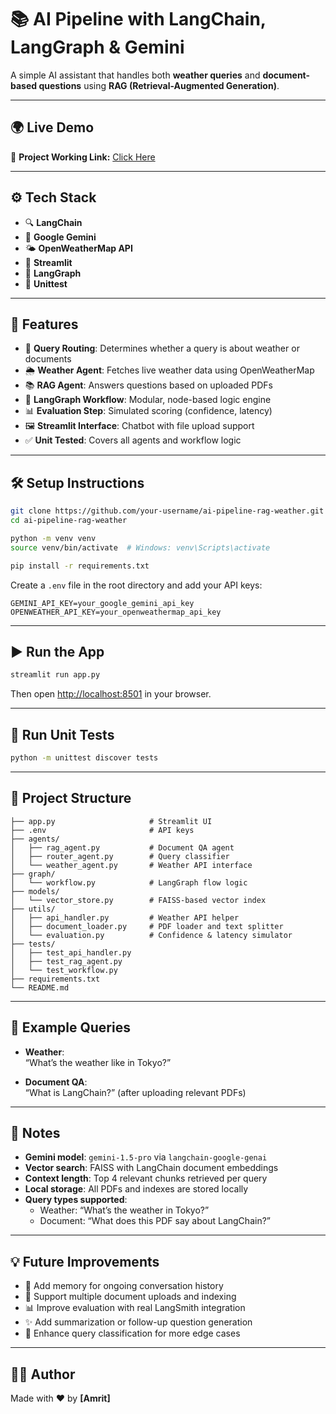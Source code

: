 # 📚 AI Pipeline with LangChain, LangGraph & Gemini

A simple AI assistant that handles both **weather queries** and **document-based questions** using **RAG (Retrieval-Augmented Generation)**.

---

## 🌍 Live Demo  

🔗 **Project Working Link:** [Click Here](https://huggingface.co/spaces/AmritSbisht/Doc-Weather-Bot)

---

## ⚙️ Tech Stack

- 🔍 **LangChain**
- 🧠 **Google Gemini** 
- 🌤️ **OpenWeatherMap API**
- 💬 **Streamlit** 
- 🔁 **LangGraph** 
- 🧪 **Unittest** 

---

## 🚀 Features

- 🧭 **Query Routing**: Determines whether a query is about weather or documents
- 🌦 **Weather Agent**: Fetches live weather data using OpenWeatherMap
- 📚 **RAG Agent**: Answers questions based on uploaded PDFs
- 🧱 **LangGraph Workflow**: Modular, node-based logic engine
- 📊 **Evaluation Step**: Simulated scoring (confidence, latency)
- 🖼️ **Streamlit Interface**: Chatbot with file upload support
- ✅ **Unit Tested**: Covers all agents and workflow logic

---

## 🛠️ Setup Instructions

```bash
git clone https://github.com/your-username/ai-pipeline-rag-weather.git
cd ai-pipeline-rag-weather

python -m venv venv
source venv/bin/activate  # Windows: venv\Scripts\activate

pip install -r requirements.txt
```

Create a `.env` file in the root directory and add your API keys:

```env
GEMINI_API_KEY=your_google_gemini_api_key
OPENWEATHER_API_KEY=your_openweathermap_api_key
```

---

## ▶️ Run the App

```bash
streamlit run app.py
```

Then open [http://localhost:8501](http://localhost:8501) in your browser.

---

## 🧪 Run Unit Tests

```bash
python -m unittest discover tests
```

---

## 📁 Project Structure

```
├── app.py                     # Streamlit UI
├── .env                       # API keys
├── agents/
│   ├── rag_agent.py           # Document QA agent
│   ├── router_agent.py        # Query classifier
│   └── weather_agent.py       # Weather API interface
├── graph/
│   └── workflow.py            # LangGraph flow logic
├── models/
│   └── vector_store.py        # FAISS-based vector index
├── utils/
│   ├── api_handler.py         # Weather API helper
│   ├── document_loader.py     # PDF loader and text splitter
│   └── evaluation.py          # Confidence & latency simulator
├── tests/
│   ├── test_api_handler.py
│   ├── test_rag_agent.py
│   └── test_workflow.py
├── requirements.txt
└── README.md
```

---

## 💬 Example Queries

- **Weather**:  
  “What’s the weather like in Tokyo?”

- **Document QA**:  
  “What is LangChain?” (after uploading relevant PDFs)

---

## 📌 Notes

- **Gemini model**: `gemini-1.5-pro` via `langchain-google-genai`
- **Vector search**: FAISS with LangChain document embeddings
- **Context length**: Top 4 relevant chunks retrieved per query
- **Local storage**: All PDFs and indexes are stored locally
- **Query types supported**:
  - Weather: “What’s the weather in Tokyo?”
  - Document: “What does this PDF say about LangChain?”

---

## 💡 Future Improvements

- 💾 Add memory for ongoing conversation history  
- 📁 Support multiple document uploads and indexing  
- 📊 Improve evaluation with real LangSmith integration  
- ✨ Add summarization or follow-up question generation  
- 🧼 Enhance query classification for more edge cases

---

## 👨‍💻 Author

Made with ❤️ by **[Amrit]**
```

